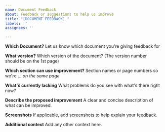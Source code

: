 ```yaml
---
name: Document Feedback
about: Feedback or suggestions to help us improve
title: "[DOCUMENT FEEDBACK] "
labels: ''
assignees: ''

---
```


**Which Document?**
Let us know which document you're giving feedback for 

**What version?**
Which version of the document? (The version number should be on the 1st page)

**Which section can use improvement?**
Section names or page numbers so we're ... *on the same page* 

**What's currently lacking**
What problems do you see with what's there right now?

**Describe the proposed improvement**
A clear and concise description of what can be improved. 

**Screenshots**
If applicable, add screenshots to help explain your feedback. 

**Additional context**
Add any other context here.
